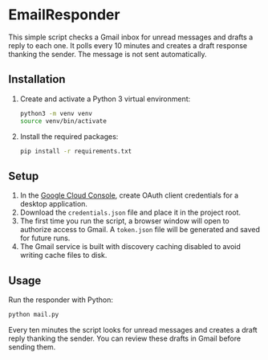 # EmailResponder

This simple script checks a Gmail inbox for unread messages and drafts a reply to each one. It polls every 10 minutes and creates a draft response thanking the sender. The message is not sent automatically.

## Installation

1. Create and activate a Python 3 virtual environment:

   ```bash
   python3 -m venv venv
   source venv/bin/activate
   ```

2. Install the required packages:

   ```bash
   pip install -r requirements.txt
   ```

## Setup

1. In the [Google Cloud Console](https://console.cloud.google.com/), create OAuth client credentials for a desktop application.
2. Download the `credentials.json` file and place it in the project root.
3. The first time you run the script, a browser window will open to authorize access to Gmail. A `token.json` file will be generated and saved for future runs.
4. The Gmail service is built with discovery caching disabled to avoid writing
   cache files to disk.

## Usage

Run the responder with Python:

```bash
python mail.py
```

Every ten minutes the script looks for unread messages and creates a draft reply thanking the sender. You can review these drafts in Gmail before sending them.

